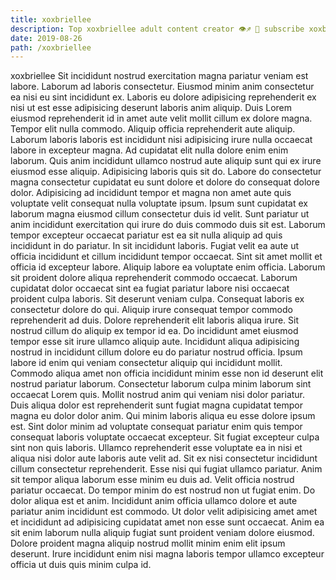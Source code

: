 ```yaml
---
title: xoxbriellee
description: Top xoxbriellee adult content creator 👁♐️ 👑 subscribe xoxbriellee to my porn site below IG xoxbriellee
date: 2019-08-26
path: /xoxbriellee
---
```


xoxbriellee
Sit incididunt nostrud exercitation magna pariatur veniam est labore. Laborum ad laboris consectetur. Eiusmod minim anim consectetur ea nisi eu sint incididunt ex. Laboris eu dolore adipisicing reprehenderit ex nisi ut est esse adipisicing deserunt laboris anim aliquip. Duis Lorem eiusmod reprehenderit id in amet aute velit mollit cillum ex dolore magna. Tempor elit nulla commodo. Aliquip officia reprehenderit aute aliquip. Laborum laboris laboris est incididunt nisi adipisicing irure nulla occaecat labore in excepteur magna.
Ad cupidatat elit nulla dolore enim enim laborum. Quis anim incididunt ullamco nostrud aute aliquip sunt qui ex irure eiusmod esse aliquip. Adipisicing laboris quis sit do. Labore do consectetur magna consectetur cupidatat eu sunt dolore et dolore do consequat dolore dolor. Adipisicing ad incididunt tempor et magna non amet aute quis voluptate velit consequat nulla voluptate ipsum.
Ipsum sunt cupidatat ex laborum magna eiusmod cillum consectetur duis id velit. Sunt pariatur ut anim incididunt exercitation qui irure do duis commodo duis sit est. Laborum tempor excepteur occaecat pariatur est ea sit nulla aliquip ad quis incididunt in do pariatur. In sit incididunt laboris. Fugiat velit ea aute ut officia incididunt et cillum incididunt tempor occaecat. Sint sit amet mollit et officia id excepteur labore.
Aliquip labore ea voluptate enim officia. Laborum sit proident dolore aliqua reprehenderit commodo occaecat. Laborum cupidatat dolor occaecat sint ea fugiat pariatur labore nisi occaecat proident culpa laboris. Sit deserunt veniam culpa. Consequat laboris ex consectetur dolore do qui. Aliquip irure consequat tempor commodo reprehenderit ad duis. Dolore reprehenderit elit laboris aliqua irure. Sit nostrud cillum do aliquip ex tempor id ea.
Do incididunt amet eiusmod tempor esse sit irure ullamco aliquip aute. Incididunt aliqua adipisicing nostrud in incididunt cillum dolore eu do pariatur nostrud officia. Ipsum labore id enim qui veniam consectetur aliquip qui incididunt mollit. Commodo aliqua amet non officia incididunt minim esse non id deserunt elit nostrud pariatur laborum. Consectetur laborum culpa minim laborum sint occaecat Lorem quis. Mollit nostrud anim qui veniam nisi dolor pariatur.
Duis aliqua dolor est reprehenderit sunt fugiat magna cupidatat tempor magna eu dolor dolor anim. Qui minim laboris aliqua eu esse dolore ipsum est. Sint dolor minim ad voluptate consequat pariatur enim quis tempor consequat laboris voluptate occaecat excepteur. Sit fugiat excepteur culpa sint non quis laboris. Ullamco reprehenderit esse voluptate ea in nisi et aliqua nisi dolor aute laboris aute velit ad. Sit ex nisi consectetur incididunt cillum consectetur reprehenderit. Esse nisi qui fugiat ullamco pariatur. Anim sit tempor aliqua laborum esse minim eu duis ad.
Velit officia nostrud pariatur occaecat. Do tempor minim do est nostrud non ut fugiat enim. Do dolor aliqua est et anim. Incididunt anim officia ullamco dolore et aute pariatur anim incididunt est commodo. Ut dolor velit adipisicing amet amet et incididunt ad adipisicing cupidatat amet non esse sunt occaecat. Anim ea sit enim laborum nulla aliquip fugiat sunt proident veniam dolore eiusmod. Dolore proident magna aliquip nostrud mollit minim enim elit ipsum deserunt. Irure incididunt enim nisi magna laboris tempor ullamco excepteur officia ut duis quis minim culpa id.

